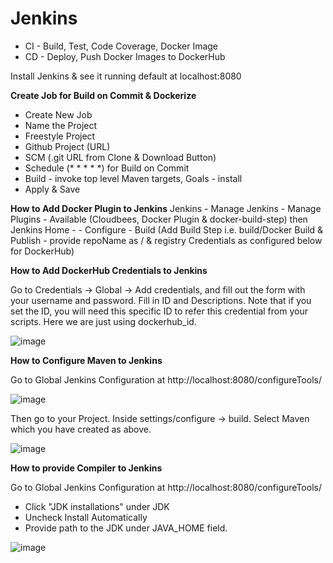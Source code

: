 # Jenkins

- CI - Build, Test, Code Coverage, Docker Image
- CD - Deploy, Push Docker Images to DockerHub

Install Jenkins & see it running default at localhost:8080

**Create Job for Build on Commit & Dockerize**
- Create New Job
- Name the Project
- Freestyle Project
- Github Project (URL)
- SCM (.git URL from Clone & Download Button)
- Schedule (* * * * *) for Build on Commit
- Build - invoke top level Maven targets, Goals - install
- Apply & Save

**How to Add Docker Plugin to Jenkins**
Jenkins - Manage Jenkins - Manage Plugins - Available (Cloudbees, Docker Plugin & docker-build-step)
then Jenkins Home - <Project> - Configure - Build (Add Build Step i.e. build/Docker Build & Publish - provide repoName as <DockerID>/<imageName> & registry Credentials as configured below for DockerHub)

**How to Add DockerHub Credentials to Jenkins**

Go to Credentials → Global → Add credentials, and fill out the form with your username and password. Fill in ID and Descriptions. Note that if you set the ID, you will need this specific ID to refer this credential from your scripts. Here we are just using dockerhub_id.

![image](https://user-images.githubusercontent.com/93154062/153647993-345ce6bb-521c-4e54-9378-7c599ce822ff.png)

**How to Configure Maven to Jenkins**

Go to Global Jenkins Configuration at http://localhost:8080/configureTools/

![image](https://user-images.githubusercontent.com/93154062/153914332-db0aee8d-e584-40b8-80fd-7993a507dfdd.png)

Then go to your Project. Inside settings/configure -> build. Select Maven which you have created as above.

![image](https://user-images.githubusercontent.com/93154062/153914407-053c137e-6e9e-425f-871a-a006b6addfe4.png)

**How to provide Compiler to Jenkins**

Go to Global Jenkins Configuration at http://localhost:8080/configureTools/
- Click "JDK installations" under JDK
- Uncheck Install Automatically
- Provide path to the JDK under JAVA_HOME field.

![image](https://user-images.githubusercontent.com/93154062/153915362-3ea5be68-a64a-4802-bd67-8beb0b62812c.png)
